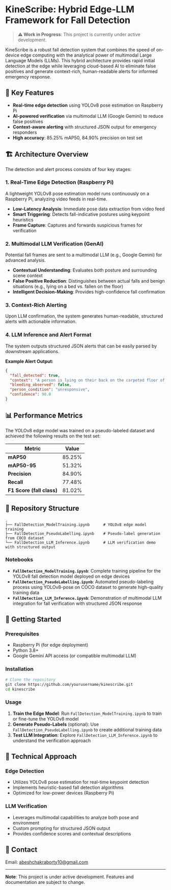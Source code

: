 # KineScribe: Hybrid Edge-LLM Framework for Fall Detection

> **⚠️ Work in Progress**: This project is currently under active development.

KineScribe is a robust fall detection system that combines the speed of on-device edge computing with the analytical power of multimodal Large Language Models (LLMs). This hybrid architecture provides rapid initial detection at the edge while leveraging cloud-based AI to eliminate false positives and generate context-rich, human-readable alerts for informed emergency response.

## 🎯 Key Features

- **Real-time edge detection** using YOLOv8 pose estimation on Raspberry Pi
- **AI-powered verification** via multimodal LLM (Google Gemini) to reduce false positives
- **Context-aware alerting** with structured JSON output for emergency responders
- **High accuracy**: 85.25% mAP50, 84.90% precision on test set

## 🏗️ Architecture Overview

The detection and alert process consists of four key stages:

### 1. Real-Time Edge Detection (Raspberry Pi)

A lightweight YOLOv8 pose estimation model runs continuously on a Raspberry Pi, analyzing video feeds in real-time.

- **Low-Latency Analysis**: Immediate pose data extraction from video feed
- **Smart Triggering**: Detects fall-indicative postures using keypoint heuristics
- **Frame Capture**: Captures and forwards suspicious frames for verification

### 2. Multimodal LLM Verification (GenAI)

Potential fall frames are sent to a multimodal LLM (e.g., Google Gemini) for advanced analysis.

- **Contextual Understanding**: Evaluates both posture and surrounding scene context
- **False Positive Reduction**: Distinguishes between actual falls and benign situations (e.g., lying on a bed vs. fallen on the floor)
- **Intelligent Decision-Making**: Provides high-confidence fall confirmation

### 3. Context-Rich Alerting

Upon LLM confirmation, the system generates human-readable, structured alerts with actionable information.

### 4. LLM Inference and Alert Format

The system outputs structured JSON alerts that can be easily parsed by downstream applications.

**Example Alert Output:**
```json
{
  "fall_detected": true,
  "context": "A person is lying on their back on the carpeted floor of an office, with knees bent and arms near their head.\nThey appear unresponsive; the cause of the fall is estimated to be a medical event or accidental trip.",
  "bleeding_observed": false,
  "person_condition": "unresponsive",
  "confidence": 90.0
}
```

## 📊 Performance Metrics

The YOLOv8 edge model was trained on a pseudo-labeled dataset and achieved the following results on the test set:

| Metric | Value |
|--------|-------|
| **mAP50** | 85.25% |
| **mAP50-95** | 51.32% |
| **Precision** | 84.90% |
| **Recall** | 77.48% |
| **F1 Score (fall class)** | 81.02% |

## 📂 Repository Structure
```
.
├── FallDetection_ModelTraining.ipynb      # YOLOv8 edge model training
├── FallDetection_PseudoLabelling.ipynb    # Pseudo-label generation from COCO dataset
└── FallDetection_LLM_Inference.ipynb      # LLM verification demo with structured output
```

### Notebooks

- **`FallDetection_ModelTraining.ipynb`**: Complete training pipeline for the YOLOv8 fall detection model deployed on edge devices
- **`FallDetection_PseudoLabelling.ipynb`**: Automated pseudo-labeling process using YOLOv8-pose on COCO dataset to generate high-quality training data
- **`FallDetection_LLM_Inference.ipynb`**: Demonstration of multimodal LLM integration for fall verification with structured JSON response

## 🚀 Getting Started

### Prerequisites

- Raspberry Pi (for edge deployment)
- Python 3.8+
- Google Gemini API access (or compatible multimodal LLM)

### Installation
```bash
# Clone the repository
git clone https://github.com/yourusername/kinescribe.git
cd kinescribe

```

### Usage

1. **Train the Edge Model**: Run `FallDetection_ModelTraining.ipynb` to train or fine-tune the YOLOv8 model
2. **Generate Pseudo-Labels** (optional): Use `FallDetection_PseudoLabelling.ipynb` to create additional training data
3. **Test LLM Integration**: Explore `FallDetection_LLM_Inference.ipynb` to understand the verification approach

## 🔬 Technical Approach

### Edge Detection
- Utilizes YOLOv8 pose estimation for real-time keypoint detection
- Implements heuristic-based fall detection algorithms
- Optimized for low-power devices (Raspberry Pi)

### LLM Verification
- Leverages multimodal capabilities to analyze both pose and environment
- Custom prompting for structured JSON output
- Provides confidence scores and contextual descriptions


## 📧 Contact

Email: abeshchakraborty10@gmail.com

---

**Note**: This project is under active development. Features and documentation are subject to change.